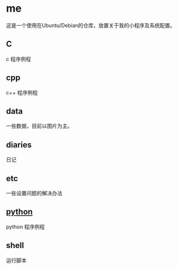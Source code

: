 # me

这是一个使用在Ubuntu/Debian的仓库，放置关于我的小程序及系统配置。

## C

c 程序例程

## cpp

c++ 程序例程

## data

一些数据，目前以图片为主。

## diaries

日记

## etc

一些设置问题的解决办法

## [python](/python/)

python 程序例程

## shell

运行脚本

